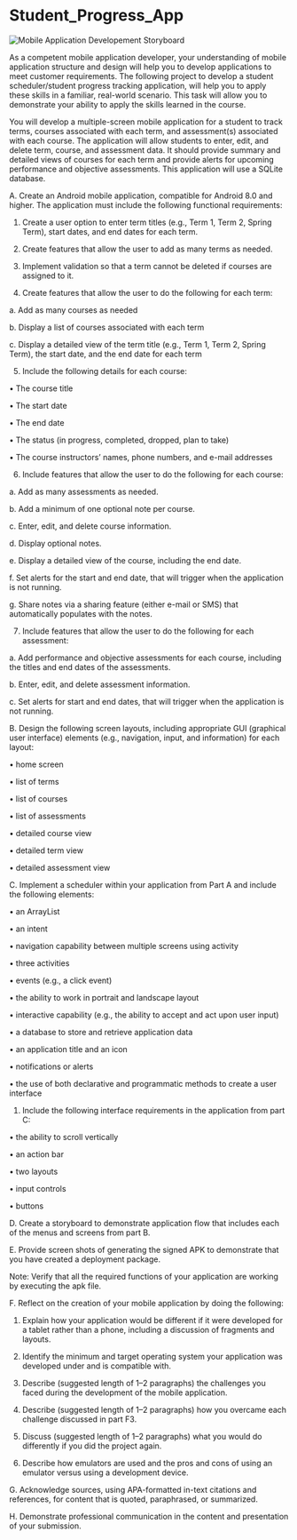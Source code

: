# Student_Progress_App

![Mobile Application Developement Storyboard](https://user-images.githubusercontent.com/101890023/208736917-0856c2ce-0cca-4133-81f0-b9f9b171bd20.png)

As a competent mobile application developer, your understanding of mobile application structure and design will help you to develop applications to meet customer requirements. The following project to develop a student scheduler/student progress tracking application, will help you to apply these skills in a familiar, real-world scenario. This task will allow you to demonstrate your ability to apply the skills learned in the course.

You will develop a multiple-screen mobile application for a student to track terms, courses associated with each term, and assessment(s) associated with each course. The application will allow students to enter, edit, and delete term, course, and assessment data. It should provide summary and detailed views of courses for each term and provide alerts for upcoming performance and objective assessments. This application will use a SQLite database.

A.  Create an Android mobile application, compatible for Android 8.0 and higher. The application must include the following functional requirements:

1.  Create a user option to enter term titles (e.g., Term 1, Term 2, Spring Term), start dates, and end dates for each term.

2.  Create features that allow the user to add as many terms as needed.

3.  Implement validation so that a term cannot be deleted if courses are assigned to it.

4.  Create features that allow the user to do the following for each term:

a.  Add as many courses as needed

b.  Display a list of courses associated with each term

c.  Display a detailed view of the term title (e.g., Term 1, Term 2, Spring Term), the start date, and the end date for each term

5.  Include the following details for each course:

•  The course title

•  The start date

•  The end date

•  The status (in progress, completed, dropped, plan to take)

•  The course instructors’ names, phone numbers, and e-mail addresses 

6.  Include features that allow the user to do the following for each course:

a.  Add as many assessments as needed.

b.  Add a minimum of one optional note per course.

c.  Enter, edit, and delete course information.

d.  Display optional notes.

e.  Display a detailed view of the course, including the end date.

f.  Set alerts for the start and end date, that will trigger when the application is not running.

g.  Share notes via a sharing feature (either e-mail or SMS) that automatically populates with the notes.

7.  Include features that allow the user to do the following for each assessment:

a.  Add performance and objective assessments for each course, including the titles and end dates of the assessments.

b.  Enter, edit, and delete assessment information.

c.  Set alerts for start and end dates, that will trigger when the application is not running.
 

B.  Design the following screen layouts, including appropriate GUI (graphical user interface) elements (e.g., navigation, input, and information) for each layout:

•  home screen

•  list of terms

•  list of courses

•  list of assessments

•  detailed course view

•  detailed term view

•  detailed assessment view
 

C.  Implement a scheduler within your application from Part A and include the following elements:

•  an ArrayList

•  an intent

•  navigation capability between multiple screens using activity

•  three activities

•  events (e.g., a click event)

•  the ability to work in portrait and landscape layout

•  interactive capability (e.g., the ability to accept and act upon user input)

•  a database to store and retrieve application data

•  an application title and an icon

•  notifications or alerts

•  the use of both declarative and programmatic methods to create a user interface
 

1.  Include the following interface requirements in the application from part C:

•  the ability to scroll vertically

•  an action bar

•  two layouts

•  input controls

•  buttons
 

D.  Create a storyboard to demonstrate application flow that includes each of the menus and screens from part B.
 

E.  Provide screen shots of generating the signed APK to demonstrate that you have created a deployment package.
 

Note: Verify that all the required functions of your application are working by executing the apk file.
 

F.  Reflect on the creation of your mobile application by doing the following:

1.  Explain how your application would be different if it were developed for a tablet rather than a phone, including a discussion of fragments and layouts.

2.  Identify the minimum and target operating system your application was developed under and is compatible with.

3.  Describe (suggested length of 1–2 paragraphs) the challenges you faced during the development of the mobile application.

4.  Describe (suggested length of 1–2 paragraphs) how you overcame each challenge discussed in part F3.

5.  Discuss (suggested length of 1–2 paragraphs) what you would do differently if you did the project again.

6.  Describe how emulators are used and the pros and cons of using an emulator versus using a development device.
 

G.  Acknowledge sources, using APA-formatted in-text citations and references, for content that is quoted, paraphrased, or summarized.
 

H.  Demonstrate professional communication in the content and presentation of your submission.
